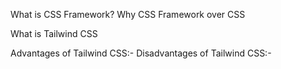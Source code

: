What is CSS Framework?
Why CSS Framework over CSS

What is Tailwind CSS

Advantages of Tailwind CSS:-
Disadvantages of Tailwind CSS:-
 